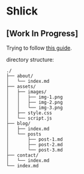 # Shlick

## [Work In Progress]

Trying to follow [this guide](https://www.romangeber.com/static_websites_with_pandoc/).

directory structure:

```
./
├── about/
│   └── index.md
├── assets/
│   ├── images/
│   │   ├── img-1.png
│   │   ├── img-2.png
│   │   └── img-3.png
│   ├── style.css
│   └── script.js
├── blog/
│   ├── index.md
│   └── posts
│       ├── post-1.md
│       ├── post-2.md
│       └── post-3.md
├── contact/
│   └── index.md
└── index.md
```
